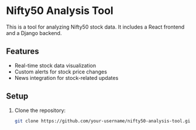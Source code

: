 # Nifty50 Analysis Tool

This is a tool for analyzing Nifty50 stock data. It includes a React frontend and a Django backend.

## Features
- Real-time stock data visualization
- Custom alerts for stock price changes
- News integration for stock-related updates

## Setup
1. Clone the repository:
   ```bash
   git clone https://github.com/your-username/nifty50-analysis-tool.git